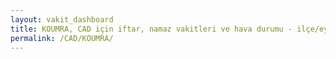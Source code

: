 ```yaml
---
layout: vakit_dashboard
title: KOUMRA, CAD için iftar, namaz vakitleri ve hava durumu - ilçe/eyalet seç
permalink: /CAD/KOUMRA/
---
```


<script type="text/javascript">
  var GLOBAL_COUNTRY = 'CAD';
  var GLOBAL_CITY = 'KOUMRA';
  var GLOBAL_STATE = '';
  var lat = 72;
  var lon = 21;
</script>
